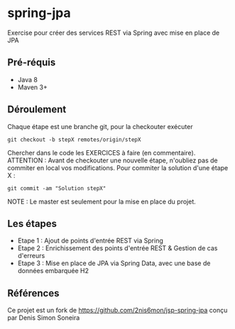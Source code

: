 # spring-jpa



Exercise pour créer des services REST via Spring avec mise en place de JPA

## Pré-réquis

* Java 8
* Maven 3+

## Déroulement

Chaque étape est une branche git, pour la checkouter exécuter 

```
git checkout -b stepX remotes/origin/stepX
```

Chercher dans le code les EXERCICES à faire (en commentaire). 
ATTENTION : Avant de checkouter une nouvelle étape, n'oubliez pas de commiter en local vos modifications. Pour commiter la solution d'une étape X :

```
git commit -am "Solution stepX"
```

NOTE : Le master est seulement pour la mise en place du projet.


## Les étapes

* Etape 1 : Ajout de points d'entrée REST via Spring
* Etape 2 : Enrichissement des points d'entrée REST & Gestion de cas d'erreurs
* Etape 3 : Mise en place de JPA via Spring Data, avec une base de données embarquée H2


## Références 

Ce projet est un fork de https://github.com/2nis6mon/jsp-spring-jpa conçu par Denis Simon Soneira
